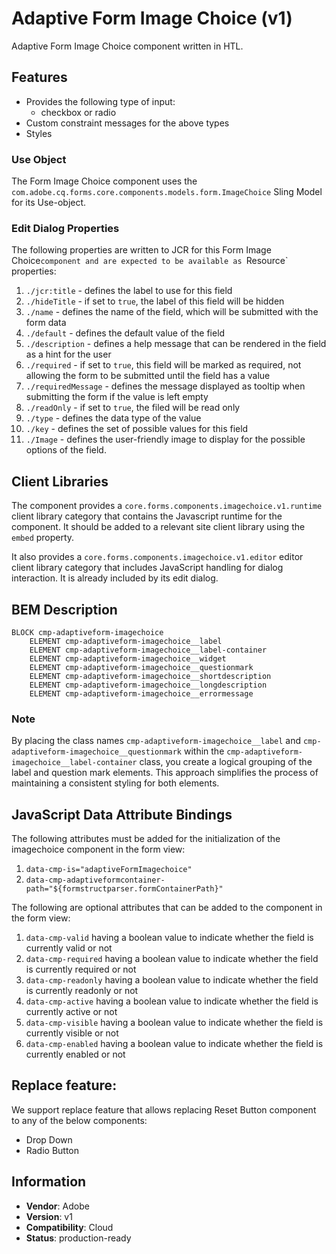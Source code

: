 <!--
Copyright 2024 Adobe

Licensed under the Apache License, Version 2.0 (the "License");
you may not use this file except in compliance with the License.
You may obtain a copy of the License at

    http://www.apache.org/licenses/LICENSE-2.0

Unless required by applicable law or agreed to in writing, software
distributed under the License is distributed on an "AS IS" BASIS,
WITHOUT WARRANTIES OR CONDITIONS OF ANY KIND, either express or implied.
See the License for the specific language governing permissions and
limitations under the License.
-->
Adaptive Form Image Choice (v1)
====
Adaptive Form Image Choice component written in HTL.

## Features

* Provides the following type of input:
  * checkbox or radio
* Custom constraint messages for the above types
* Styles

### Use Object
The Form Image Choice component uses the `com.adobe.cq.forms.core.components.models.form.ImageChoice` Sling Model for its Use-object.

### Edit Dialog Properties
The following properties are written to JCR for this Form Image Choice`component and are expected to be available as `Resource` properties:

1. `./jcr:title` - defines the label to use for this field
2. `./hideTitle` - if set to `true`, the label of this field will be hidden
3. `./name` - defines the name of the field, which will be submitted with the form data
4. `./default` - defines the default value of the field
5. `./description` - defines a help message that can be rendered in the field as a hint for the user
6. `./required` - if set to `true`, this field will be marked as required, not allowing the form to be submitted until the field has a value
7. `./requiredMessage` - defines the message displayed as tooltip when submitting the form if the value is left empty
8. `./readOnly` - if set to `true`, the filed will be read only
9. `./type` - defines the data type of the value
9. `./key` - defines the set of possible values for this field
10. `./Image` - defines the user-friendly image to display for the possible options of the field.

## Client Libraries
The component provides a `core.forms.components.imagechoice.v1.runtime` client library category that contains the Javascript runtime for the component.
It should be added to a relevant site client library using the `embed` property.

It also provides a `core.forms.components.imagechoice.v1.editor` editor client library category that includes
JavaScript handling for dialog interaction. It is already included by its edit dialog.

## BEM Description
```
BLOCK cmp-adaptiveform-imagechoice
    ELEMENT cmp-adaptiveform-imagechoice__label
    ELEMENT cmp-adaptiveform-imagechoice__label-container
    ELEMENT cmp-adaptiveform-imagechoice__widget
    ELEMENT cmp-adaptiveform-imagechoice__questionmark
    ELEMENT cmp-adaptiveform-imagechoice__shortdescription
    ELEMENT cmp-adaptiveform-imagechoice__longdescription
    ELEMENT cmp-adaptiveform-imagechoice__errormessage
```

### Note
By placing the class names `cmp-adaptiveform-imagechoice__label` and `cmp-adaptiveform-imagechoice__questionmark` within the `cmp-adaptiveform-imagechoice__label-container` class, you create a logical grouping of the label and question mark elements. This approach simplifies the process of maintaining a consistent styling for both elements.

## JavaScript Data Attribute Bindings

The following attributes must be added for the initialization of the imagechoice component in the form view:
1. `data-cmp-is="adaptiveFormImagechoice"`
2. `data-cmp-adaptiveformcontainer-path="${formstructparser.formContainerPath}"`


The following are optional attributes that can be added to the component in the form view:
1. `data-cmp-valid` having a boolean value to indicate whether the field is currently valid or not
2. `data-cmp-required` having a boolean value to indicate whether the field is currently required or not
3. `data-cmp-readonly` having a boolean value to indicate whether the field is currently readonly or not
4. `data-cmp-active` having a boolean value to indicate whether the field is currently active or not
5. `data-cmp-visible` having a boolean value to indicate whether the field is currently visible or not
6. `data-cmp-enabled` having a boolean value to indicate whether the field is currently enabled or not

## Replace feature:
We support replace feature that allows replacing Reset Button component to any of the below components:

* Drop Down
* Radio Button

## Information
* **Vendor**: Adobe
* **Version**: v1
* **Compatibility**: Cloud
* **Status**: production-ready



